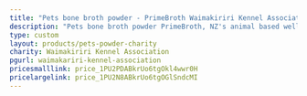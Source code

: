 ```yaml
---
title: "Pets bone broth powder - PrimeBroth Waimakiriri Kennel Association Fundraiser"
description: "Pets bone broth powder PrimeBroth, NZ's animal based wellness drink for pets"
type: custom
layout: products/pets-powder-charity
charity: Waimakiriri Kennel Association
pgurl: waimakariri-kennel-association
pricesmalllink: price_1PU2PDABkrUo6tgOkl4wwr0H
pricelargelink: price_1PU2N8ABkrUo6tgOGlSndcMI
---
```



